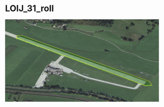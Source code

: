 # LOIJ_31_roll

![alt LOIJ_31_roll](https://github.com/udem-dlteam/hack2025/blob/main/parcours/LOIJ_31_roll/LOIJ_31_roll.png?raw=true)
